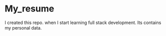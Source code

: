 # My_resume
I created this repo. when I start learning full stack development. Its contains my personal data.
